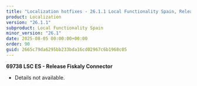 ```yaml
---
title: "Localization hotfixes - 26.1.1 Local Functionality Spain, Release date August 5, 2025 - Hotfixes"
product: Localization
version: "26.1.1"
subproduct: Local Functionality Spain
minor_version: "26.1"
date: 2025-08-05 00:00:00+00:00
order: 90
guid: 2665c79da6295bb233bda16cd02967c6b1968c05
---
```


<strong>69738 LSC ES - Release Fiskaly Connector</strong>
<ul><li>Details not available.</li></ul>
